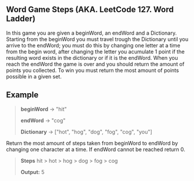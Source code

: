 ## Word Game Steps (AKA. LeetCode 127. Word Ladder)

In this game you are given a beginWord, an endWord and a Dictionary. Starting from the beginWord you must travel trough the Dictionary until you arrive to the endWord; you must do this by changing one letter at a time from the begin word, after changing the letter you acumulate 1 point if the resulting word exists in the dictionary or if it is the endWord. When you reach the endWord the game is over and you should return the amount of points you collected. To win you must return the most amount of points possible in a given set.

## **Example**

>**beginWord** -> "hit"
>
>**endWord** -> "cog"
>
>**Dictionary** -> ["hot", "hog", "dog", "fog", "cog", "you"]

Return the most amount of steps taken from beginWord to endWord by changing one character at a time. If endWord cannot
be reached return 0.

>**Steps** hit > hot > hog > dog > fog > cog
>
>**Output:** 5